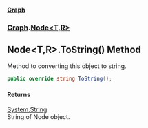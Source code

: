 #### [Graph](./index.md 'index')
### [Graph](./Graph.md 'Graph').[Node&lt;T,R&gt;](./Graph-Node-T_R-.md 'Graph.Node&lt;T,R&gt;')
## Node&lt;T,R&gt;.ToString() Method
Method to converting this object to string.  
```csharp
public override string ToString();
```
#### Returns
[System.String](https://docs.microsoft.com/en-us/dotnet/api/System.String 'System.String')  
String of Node object.  
